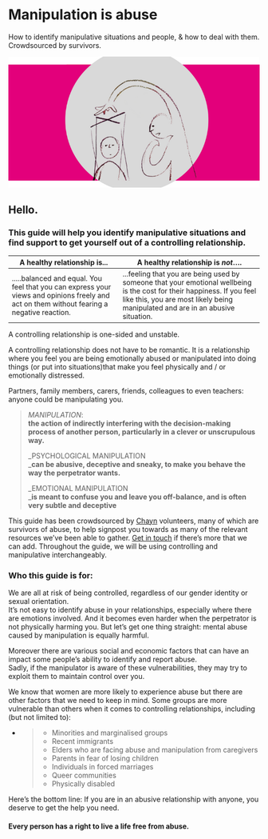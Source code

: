 # Manipulation is abuse

How to identify manipulative situations and people, & how to deal with them. Crowdsourced by survivors.

![](/assets/4.png)

## Hello.

### This guide will help you identify manipulative situations and find support to get yourself out of a controlling relationship.

| **A healthy relationship is...** | A healthy relationship is _**not**_…. |
| --- | --- |
| .....balanced and equal. You feel that you can express your views and opinions freely and act on them without fearing a negative reaction. | ...feeling that you are being used by someone that your emotional wellbeing is the cost for their happiness. If you feel like this, you are most likely being manipulated and are in an abusive situation. |

A controlling relationship is one-sided and unstable.

A controlling relationship does not have to be  romantic. It is a relationship where you feel you are being emotionally abused or manipulated into doing things \(or put into situations\)that make you feel physically and / or emotionally distressed.

Partners, family members, carers, friends, colleagues to even teachers: anyone could be manipulating you.

> _MANIPULATION_:  
> **the action of indirectly interfering with the decision-making process of another person, particularly in a clever or unscrupulous way.**
>
> _PSYCHOLOGICAL MANIPULATION      
> _**can be abusive, deceptive and sneaky, to make you behave the way the perpetrator wants.**
>
> _EMOTIONAL MANIPULATION      
> _**is meant to confuse you and leave you off-balance, and is often very subtle and deceptive**

This guide has been crowdsourced by [Chayn](http://chayn.co/) volunteers, many of which are survivors of abuse, to help signpost you towards as many of the relevant resources we’ve been able to gather. [Get in touch](https://www.facebook.com/chayn/) if there’s more that we can add. Throughout the guide, we will be using controlling and manipulative interchangeably.

### Who this guide is for:

We are all at risk of being controlled, regardless of our gender identity or sexual orientation.  
It’s not easy to identify abuse in your relationships, especially where there are emotions involved. And it becomes even harder when the perpetrator is not physically harming you. But let’s get one thing straight: mental abuse caused by manipulation is equally harmful.

Moreover there are various social and economic factors that can have an impact some people’s ability to identify and report abuse.  
Sadly, if the manipulator is aware of these vulnerabilities, they may try to exploit them  to maintain control over you.

We know that women are more likely to experience abuse but there are other factors that we need to keep in mind. Some groups are more vulnerable than others when it comes to controlling relationships, including \(but not limited to\):

* > * Minorities and marginalised groups 
  > * Recent immigrants 
  > * Elders who are facing abuse and manipulation from caregivers 
  > * Parents in fear of losing children 
  > * Individuals in forced marriages 
  > * Queer communities
  > * Physically disabled

Here’s the bottom line: If you are in an abusive relationship with anyone, you deserve to get the help you need.

#### Every person has a right to live a life free from abuse.

#### 



